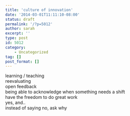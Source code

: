 ```yaml
---
title: 'culture of innovation'
date: '2014-03-01T11:11:10-08:00'
status: draft
permalink: '/?p=5012'
author: sarah
excerpt: ''
type: post
id: 5012
category:
    - Uncategorized
tag: []
post_format: []
---
```

learning / teaching  
reevaluating  
open feedback  
being able to acknowledge when something needs a shift  
have the freedom to do great work  
yes, and..  
instead of saying no, ask why
